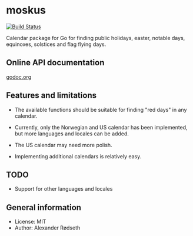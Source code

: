 moskus
======

[![Build Status](https://travis-ci.org/xyproto/moskus.svg?branch=master)](https://travis-ci.org/xyproto/moskus)

Calendar package for Go for finding public holidays, easter, notable days, equinoxes, solstices and flag flying days.


Online API documentation
------------------------

[godoc.org](http://godoc.org/github.com/xyproto/moskus)


Features and limitations
------------------------

* The available functions should be suitable for finding "red days" in any calendar.

* Currently, only the Norwegian and US calendar has been implemented, but more languages and locales can be added.

* The US calendar may need more polish.

* Implementing additional calendars is relatively easy.


TODO
----

* Support for other languages and locales


General information
-------------------

* License: MIT
* Author: Alexander Rødseth
